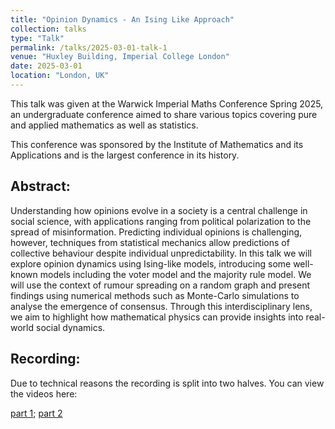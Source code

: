 ```yaml
---
title: "Opinion Dynamics - An Ising Like Approach"
collection: talks
type: "Talk"
permalink: /talks/2025-03-01-talk-1
venue: "Huxley Building, Imperial College London"
date: 2025-03-01
location: "London, UK"
---
```


This talk was given at the Warwick Imperial Maths Conference Spring 2025, an undergraduate conference aimed to share various topics covering pure and applied mathematics as well as statistics. 

This conference was sponsored by the Institute of Mathematics and its Applications and is the largest conference in its history.

## Abstract:

Understanding how opinions evolve in a society is a central challenge in social science, with applications ranging from political polarization to the spread of misinformation. Predicting individual opinions is challenging, however, techniques from statistical mechanics allow predictions of collective behaviour despite individual unpredictability. In this talk we will explore opinion dynamics using Ising-like models, introducing some well-known models including the voter model and the majority rule model. We will use the context of rumour spreading on a random graph and present findings using numerical methods such as Monte-Carlo simulations to analyse the emergence of consensus. Through this interdisciplinary lens, we aim to highlight how mathematical physics can provide insights into real-world social dynamics.

## Recording:

Due to technical reasons the recording is split into two halves. You can view the videos here:

[part 1](/John-Zou-PEK.github.io/files/0413_firsthalf.mov); 
[part 2](/John-Zou-PEK.github.io/files/0413_secondhalf.mov)